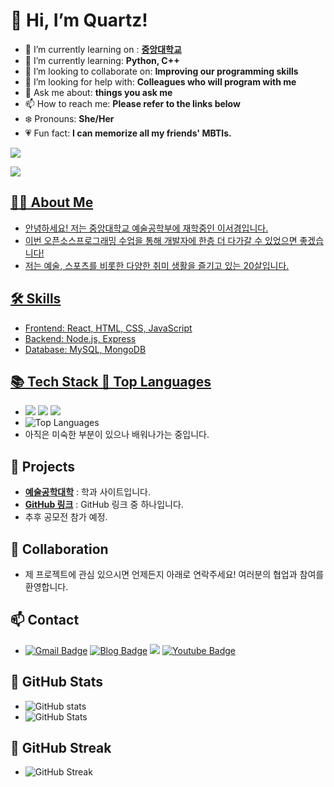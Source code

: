 # 👋 Hi, I’m Quartz!

- 🐲 I’m currently learning on : **[중앙대학교](https://www.cau.ac.kr/index.do)**
- 🌱 I’m currently learning: **Python, C++**
- 💎 I’m looking to collaborate on: **Improving our programming skills**
- 🐤 I’m looking for help with: **Colleagues who will program with me**
- 💬 Ask me about: **things you ask me**
- 📫 How to reach me: **Please refer to the links below**
- ❄️ Pronouns: **She/Her**
- 💗 Fun fact: **I can memorize all my friends' MBTIs.**

 <img src="https://hits.seeyoufarm.com/api/count/incr/badge.svg?url=https%3A%2F%2Fgithub.com%2Fquartzwest%2Fhit-counter"/></a>
<p align="center">

  <a href="https://hits.seeyoufarm.com"><img src="https://hits.seeyoufarm.com/api/count/incr/badge.svg?url=https%3A%2F%2Fgithub.com%2Fquartzwest&count_bg=%2341B883&title_bg=%23CDC2C2&icon=github.svg&icon_color=%23E7E7E7&title=hits&edge_flat=false"/><p align="center">

## 👩‍💻 About Me
- 안녕하세요! 저는 중앙대학교 예술공학부에 재학중인 이서경입니다.  
- 이번 오픈소스프로그래밍 수업을 통해 개발자에 한층 더 다가갈 수 있었으면 좋겠습니다!
- 저는 예술, 스포츠를 비롯한 다양한 취미 생활을 즐기고 있는 20살입니다.

## 🛠 Skills
- Frontend: React, HTML, CSS, JavaScript  
- Backend: Node.js, Express  
- Database: MySQL, MongoDB

## 📚 Tech Stack   🌺 Top Languages
  - <img src="https://img.shields.io/badge/Java-007396?style=flat-square&logo=Java&logoColor=white"/></a>
  <img src="https://img.shields.io/badge/Python-3766AB?style=flat-square&logo=Python&logoColor=white"/></a>
  <img src="https://img.shields.io/badge/Javascript-ffb13b?style=flat-square&logo=javascript&logoColor=white"/></a>
  - ![Top Languages](https://github-readme-stats.vercel.app/api/top-langs/?username=quartzwest&layout=compact&theme=light)
  - 아직은 미숙한 부분이 있으나 배워나가는 중입니다.


## 💼 Projects
- **[예술공학대학](https://www.cau.ac.kr/cms/FR_CON/index.do?MENU_ID=940)** : 학과 사이트입니다.
- **[GitHub 링크](https://github.com/quartzwest/hello)** : GitHub 링크 중 하나입니다.
- 추후 공모전 참가 예정.
## 🤝 Collaboration
- 제 프로젝트에 관심 있으시면 언제든지 아래로 연락주세요! 여러분의 협업과 참여를 환영합니다.

## 📫 Contact 
- [![Gmail Badge](https://img.shields.io/badge/Gmail-d14836?style=flat-square&logo=Gmail&logoColor=white&link=mailto:si25079231@gmail.com)](si2507923@gmail.com)    [![Blog Badge](http://img.shields.io/badge/-Blog-black?style=flat-square&logo=github&link=https://zzsza.github.io/)](https://blog.naver.com/roszily)   <a href="https://www.instagram.com/ksruoa/"><img src="https://img.shields.io/badge/Instagram-E4405F?style=flat-square&logo=Instagram&logoColor=white&link=https://www.instagram.com/ksruoa/profilecard/?igsh=b2s4cW56OXFxbW1u"/></a>    [![Youtube Badge](https://img.shields.io/badge/Youtube-ff0000?style=flat-square&logo=youtube&link=https://www.youtube.com/c/kyleschool)](https://youtube.com/channel/UCBIvR-Cd5p5bi82pLu9n94w?si=Ne6HmSBR0j8AruRh)

## 🔗 GitHub Stats  
- ![GitHub stats](https://github-readme-stats.vercel.app/api?username=quartzwest&show_icons=true) 
- ![GitHub Stats](https://github-readme-stats.vercel.app/api?username=quartzwest&show_icons=true&theme=radical)

## 🌹 GitHub Streak 

- ![GitHub Streak](https://streak-stats.demolab.com/?user=quartzwest&theme=dark) 
